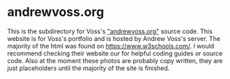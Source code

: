 # andrewvoss.org

This is the subdirectory for Voss's ["andrewvoss.org"](andrewvoss.org)
source code. This website is for Voss's portfolio and is hosted by 
Andrew Voss's server. The majority of the html was found on 
https://www.w3schools.com/. I would recommend checking their 
website our for helpful coding guides or source code. Also at the 
moment these photos are probably copy written, they are just 
placeholders until the majority of the site is finished.
